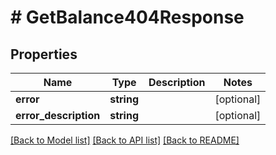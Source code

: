 # # GetBalance404Response

## Properties

Name | Type | Description | Notes
------------ | ------------- | ------------- | -------------
**error** | **string** |  | [optional]
**error_description** | **string** |  | [optional]

[[Back to Model list]](../../README.md#models) [[Back to API list]](../../README.md#endpoints) [[Back to README]](../../README.md)
